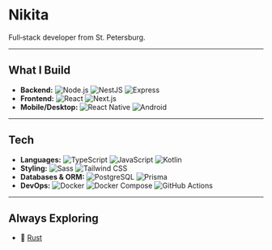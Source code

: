 # Nikita

Full‑stack developer from St. Petersburg.

---

## What I Build

- **Backend:** ![Node.js](https://img.shields.io/badge/-Node.js-339933?style=flat&logo=node.js&logoColor=white) ![NestJS](https://img.shields.io/badge/-NestJS-E0234E?style=flat&logo=nestjs&logoColor=white) ![Express](https://img.shields.io/badge/-Express-000000?style=flat&logo=express&logoColor=white)
- **Frontend:** ![React](https://img.shields.io/badge/-React-61DAFB?style=flat&logo=react&logoColor=black) ![Next.js](https://img.shields.io/badge/-Next.js-000000?style=flat&logo=next.js&logoColor=white)
- **Mobile/Desktop:** ![React Native](https://img.shields.io/badge/-React%20Native-61DAFB?style=flat&logo=react&logoColor=black) ![Android](https://img.shields.io/badge/-Android-3DDC84?style=flat&logo=android&logoColor=white)

---

## Tech

- **Languages:** ![TypeScript](https://img.shields.io/badge/-TypeScript-3178C6?style=flat&logo=typescript&logoColor=white) ![JavaScript](https://img.shields.io/badge/-JavaScript-F7DF1E?style=flat&logo=javascript&logoColor=black) ![Kotlin](https://img.shields.io/badge/-Kotlin-7F52FF?style=flat&logo=kotlin&logoColor=white)
- **Styling:** ![Sass](https://img.shields.io/badge/-Sass-CC6699?style=flat&logo=sass&logoColor=white) ![Tailwind CSS](https://img.shields.io/badge/-Tailwind%20CSS-38B2AC?style=flat&logo=tailwind-css&logoColor=white)
- **Databases & ORM:** ![PostgreSQL](https://img.shields.io/badge/-PostgreSQL-4169E1?style=flat&logo=postgresql&logoColor=white) ![Prisma](https://img.shields.io/badge/-Prisma-2D3748?style=flat&logo=prisma&logoColor=white)
- **DevOps:** ![Docker](https://img.shields.io/badge/-Docker-2496ED?style=flat&logo=docker&logoColor=white) ![Docker Compose](https://img.shields.io/badge/-Docker%20Compose-003F8C?style=flat&logo=docker&logoColor=white) ![GitHub Actions](https://img.shields.io/badge/-GitHub%20Actions-2088FF?style=flat&logo=githubactions&logoColor=white)
---


## Always Exploring

- 🦀 [Rust](https://растпобеда.рф)
